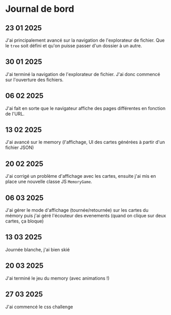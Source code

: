 # Journal de bord
## 23 01 2025
J'ai principalement avancé sur la navigation de l'explorateur de fichier. Que le `tree` soit défini et qu'on puisse passer d'un dossier à un autre.

## 30 01 2025
J'ai terminé la navigation de l'explorateur de fichier. J'ai donc commencé sur l'ouverture des fichiers.

## 06 02 2025
J'ai fait en sorte que le navigateur affiche des pages différentes en fonction de l'URL.

## 13 02 2025
J'ai avancé sur le memory (l'affichage, UI des cartes générées à partir d'un fichier JSON)

## 20 02 2025
J'ai corrigé un problème d'affichage avec les cartes, ensuite j'ai mis en place une nouvelle classe JS `MemoryGame`.

## 06 03 2025
J'ai gérer le mode d'affichage (tournée/retournée) sur les cartes du mémory puis j'ai géré l'écouteur des evenements (quand on clique sur deux cartes, ça bloque)

## 13 03 2025
Journée blanche, j'ai bien skié

## 20 03 2025
J'ai terminé le jeu du memory (avec animations !)

## 27 03 2025
J'ai commencé le css challenge